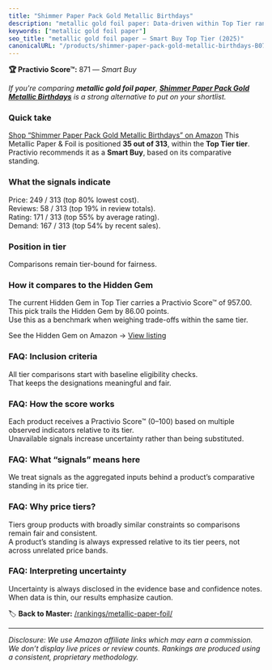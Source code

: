 ```yaml
---
title: "Shimmer Paper Pack Gold Metallic Birthdays"
description: "metallic gold foil paper: Data-driven within Top Tier ranking using the Practivio Score™. Positioned by quality, value, demand, findability, momentum."
keywords: ["metallic gold foil paper"]
seo_title: "metallic gold foil paper — Smart Buy Top Tier (2025)"
canonicalURL: "/products/shimmer-paper-pack-gold-metallic-birthdays-B077FK73LK/"
---
```


**🏆 Practivio Score™:** 871 — _Smart Buy_


*If you're comparing **metallic gold foil paper**, **[Shimmer Paper Pack Gold Metallic Birthdays](https://www.amazon.com/dp/B077FK73LK?tag=practivio-20)** is a strong alternative to put on your shortlist.*
### Quick take
[Shop “Shimmer Paper Pack Gold Metallic Birthdays” on Amazon](https://www.amazon.com/dp/B077FK73LK?tag=practivio-20)
This Metallic Paper & Foil is positioned **35 out of 313**, within the **Top Tier tier**.  
Practivio recommends it as a **Smart Buy**, based on its comparative standing.

### What the signals indicate
Price: 249 / 313 (top 80% lowest cost).  
Reviews: 58 / 313 (top 19% in review totals).  
Rating: 171 / 313 (top 55% by average rating).  
Demand: 167 / 313 (top 54% by recent sales).

### Position in tier
Comparisons remain tier-bound for fairness.

### How it compares to the Hidden Gem
The current Hidden Gem in Top Tier carries a Practivio Score™ of 957.00.  
This pick trails the Hidden Gem by 86.00 points.  
Use this as a benchmark when weighing trade-offs within the same tier.  

See the Hidden Gem on Amazon → [View listing](https://www.amazon.com/dp/B07B414NZ4?tag=practivio-20)

### FAQ: Inclusion criteria
All tier comparisons start with baseline eligibility checks.  
That keeps the designations meaningful and fair.

### FAQ: How the score works
Each product receives a Practivio Score™ (0–100) based on multiple observed indicators relative to its tier.  
Unavailable signals increase uncertainty rather than being substituted.

### FAQ: What “signals” means here
We treat signals as the aggregated inputs behind a product’s comparative standing in its price tier.

### FAQ: Why price tiers?
Tiers group products with broadly similar constraints so comparisons remain fair and consistent.  
A product’s standing is always expressed relative to its tier peers, not across unrelated price bands.

### FAQ: Interpreting uncertainty
Uncertainty is always disclosed in the evidence base and confidence notes.  
When data is thin, our results emphasize caution.


🏷️ **Back to Master:** [/rankings/metallic-paper-foil/](/rankings/metallic-paper-foil/)

---
_Disclosure: We use Amazon affiliate links which may earn a commission. We don’t display live prices or review counts. Rankings are produced using a consistent, proprietary methodology._

